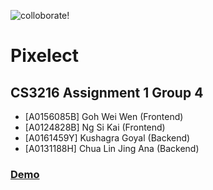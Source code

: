 ![colloborate!](/public/assets/logo.png)

# Pixelect
## CS3216 Assignment 1 Group 4
- [A0156085B] Goh Wei Wen (Frontend)
- [A0124828B] Ng Si Kai (Frontend)
- [A0161459Y] Kushagra Goyal (Backend)
- [A0131188H] Chua Lin Jing Ana (Backend)

### [Demo](https://www.pixelect.me)
